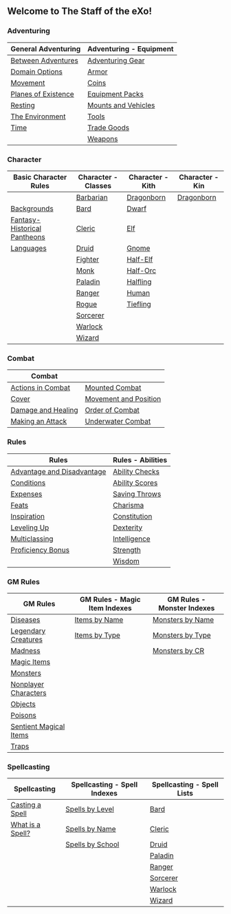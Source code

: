 ## Welcome to The Staff of the eXo!

### Adventuring

| General Adventuring                                        | Adventuring - Equipment                                      |
| ---------------------------------------------------------- | ------------------------------------------------------------ |
| [Between Adventures](/adventuring/between_adventures.md)   | [Adventuring Gear](/adventuring/equipment/adventuring_gear.md) |
| [Domain Options](/adventuring/domain_options.md)           | [Armor](/adventuring/equipment/armor.md)                     |
| [Movement](/adventuring/movement.md)                       | [Coins](/adventuring/equipment/coins.md)                     |
| [Planes of Existence](/adventuring/planes_of_existence.md) | [Equipment Packs](/adventuring/equipment/equipment_packs.md) |
| [Resting](/adventuring/resting.md)                         | [Mounts and Vehicles](/adventuring/equipment/mounts_and_vehicles.md) |
| [The Environment](/adventuring/the_environment.md)         | [Tools](/adventuring/equipment/tools.md)                     |
| [Time](/adventuring/time.md)                               | [Trade Goods](/adventuring/equipment/trade_goods.md)         |
|                                                            | [Weapons](/adventuring/equipment/weapons.md)                 |


### Character
| Basic Character Rules                                        | Character - Classes                          | Character - Kith                            | Character - Kin                            |
| ------------------------------------------------------------ | -------------------------------------------- | ------------------------------------------- | ------------------------------------------ |
|                                                              | [Barbarian](/character/classes/barbarian.md) | [Dragonborn](/character/kith/dragonborn.md) | [Dragonborn](/character/kin/dragonborn.md) |
| [Backgrounds](/character/backgrounds.md)                     | [Bard](/character/classes/bard.md)           | [Dwarf](/character/races/dwarf.md)          |                                            |
| [Fantasy-Historical Pantheons](/character/fantasy-historical_pantheons.md) | [Cleric](/character/classes/cleric.md)       | [Elf](/character/races/elf.md)              |                                            |
| [Languages](/character/languages.md)                         | [Druid](/character/classes/druid.md)         | [Gnome](/character/races/gnome.md)          |                                            |
|                                                              | [Fighter](/character/classes/fighter.md)     | [Half-Elf](/character/races/half-elf.md)    |                                            |
|                                                              | [Monk](/character/classes/monk.md)           | [Half-Orc](/character/races/half-orc.md)    |                                            |
|                                                              | [Paladin](/character/classes/paladin.md)     | [Halfling](/character/races/halfling.md)    |                                            |
|                                                              | [Ranger](/character/classes/ranger.md)       | [Human](/character/races/human.md)          |                                            |
|                                                              | [Rogue](/character/classes/rogue.md)         | [Tiefling](/character/races/tiefling.md)    |                                            |
|                                                              | [Sorcerer](/character/classes/sorcerer.md)   |                                             |                                            |
|                                                              | [Warlock](/character/classes/warlock.md)     |                                             |                                            |
|                                                              | [Wizard](/character/classes/wizard.md)       |                                             |                                            |

### Combat
| Combat                                              |                                                           |
|-----------------------------------------------------|-----------------------------------------------------------|
| [Actions in Combat](/combat/actions_in_combat.md)   | [Mounted Combat](/combat/mounted_combat.md)               |
| [Cover](/combat/cover.md)                           | [Movement and Position](/combat/movement_and_position.md) |
| [Damage and Healing](/combat/damage_and_healing.md) | [Order of Combat](/combat/order_of_combat.md)             |
| [Making an Attack](/combat/making_an_attack.md)     | [Underwater Combat](/combat/underwater_combat.md)         |

### Rules
| Rules                                                              | Rules - Abilities                                    |
|--------------------------------------------------------------------|------------------------------------------------------|
| [Advantage and Disadvantage](/rules/advantage_and_disadvantage.md) | [Ability Checks](/rules/abilities/ability_checks.md) |
| [Conditions](/rules/conditions.md)                                 | [Ability Scores](/rules/abilities/ability_scores.md) |
| [Expenses](/rules/expenses.md)                                     | [Saving Throws](/rules/abilities/saving_throws.md)   |
| [Feats](/rules/feats.md)                                           | [Charisma](/rules/abilities/charisma.md)             |
| [Inspiration](/rules/inspiration.md)                               | [Constitution](/rules/abilities/constitution.md)     |
| [Leveling Up](/rules/leveling_up.md)                               | [Dexterity](/rules/abilities/dexterity.md)           |
| [Multiclassing](/rules/multiclassing.md)                           | [Intelligence](/rules/abilities/intelligence.md)     |
| [Proficiency Bonus](/rules/proficiency_bonus.md)                   | [Strength](/rules/abilities/strength.md)             |
|                                                                    | [Wisdom](/rules/abilities/wisdom.md)                 |


### GM Rules
| GM Rules                                                             | GM Rules - Magic Item Indexes                                          | GM Rules - Monster Indexes                                                |
|----------------------------------------------------------------------|------------------------------------------------------------------------|---------------------------------------------------------------------------|
| [Diseases](/gamemaster_rules/diseases.md)                            | [Items by Name](/gamemaster_rules/magic_item_indexes/items_by_name.md) | [Monsters by Name](/gamemaster_rules/monster_indexes/monsters_by_name.md) |
| [Legendary Creatures](/gamemaster_rules/legendary_creatures.md)      | [Items by Type](/gamemaster_rules/magic_item_indexes/items_by_type.md) | [Monsters by Type](/gamemaster_rules/monster_indexes/monsters_by_type.md) |
| [Madness](/gamemaster_rules/madness.md)                              |                                                                        | [Monsters by CR](/gamemaster_rules/monster_indexes/monsters_by_cr.md)     |
| [Magic Items](/gamemaster_rules/magic_items.md)                      |                                                                        |                                                                           |
| [Monsters](/gamemaster_rules/monsters.md)                            |                                                                        |                                                                           |
| [Nonplayer Characters](/gamemaster_rules/nonplayer_characters.md)    |                                                                        |                                                                           |
| [Objects](/gamemaster_rules/objects.md)                              |                                                                        |                                                                           |
| [Poisons](/gamemaster_rules/poisons.md)                              |                                                                        |                                                                           |
| [Sentient Magical Items](/gamemaster_rules/sentient_magical_items.md)|                                                                        |                                                                           |
| [Traps](/gamemaster_rules/traps.md)                                  |                                                                        |                                                                           |

### Spellcasting
| Spellcasting                                         | Spellcasting - Spell Indexes                                        | Spellcasting - Spell Lists                               |
|------------------------------------------------------|---------------------------------------------------------------------|----------------------------------------------------------|
| [Casting a Spell](/spellcasting/casting_a_spell.md)  | [Spells by Level](/spellcasting/spell_indexes/spells_by_level.md)   | [Bard](/spellcasting/spell_lists/bard_spells.md)         |
| [What is a Spell?](/spellcasting/what_is_a_spell.md) | [Spells by Name](/spellcasting/spell_indexes/spells_by_name.md)     | [Cleric](/spellcasting/spell_lists/cleric_spells.md)     |
|                                                      | [Spells by School](/spellcasting/spell_indexes/spells_by_school.md) | [Druid](/spellcasting/spell_lists/druid_spells.md)       |
|                                                      |                                                                     | [Paladin](/spellcasting/spell_lists/paladin_spells.md)   |
|                                                      |                                                                     | [Ranger](/spellcasting/spell_lists/ranger_spells.md)     |
|                                                      |                                                                     | [Sorcerer](/spellcasting/spell_lists/sorcerer_spells.md) |
|                                                      |                                                                     | [Warlock](/spellcasting/spell_lists/warlock_spells.md)   |
|                                                      |                                                                     | [Wizard](/spellcasting/spell_lists/wizard_spells.md)     |
